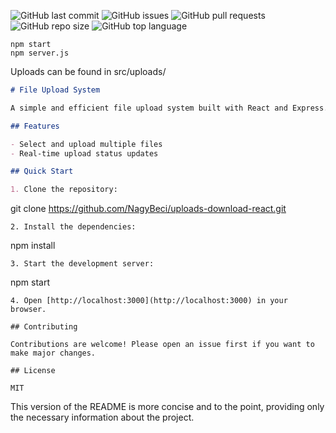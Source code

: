 ![GitHub last commit](https://img.shields.io/github/last-commit/NagyBeci/uploads-download-react)
![GitHub issues](https://img.shields.io/github/issues/NagyBeci/uploads-download-react)
![GitHub pull requests](https://img.shields.io/github/issues-pr/NagyBeci/uploads-download-react)
![GitHub repo size](https://img.shields.io/github/repo-size/NagyBeci/uploads-download-react)
![GitHub top language](https://img.shields.io/github/languages/top/NagyBeci/uploads-download-react)

```
npm start
npm server.js
```

Uploads can be found in src/uploads/

```markdown
# File Upload System

A simple and efficient file upload system built with React and Express.

## Features

- Select and upload multiple files
- Real-time upload status updates

## Quick Start

1. Clone the repository:
   ```
   git clone https://github.com/NagyBeci/uploads-download-react.git
   ```
2. Install the dependencies:
   ```
   npm install
   ```
3. Start the development server:
   ```
   npm start
   ```
4. Open [http://localhost:3000](http://localhost:3000) in your browser.

## Contributing

Contributions are welcome! Please open an issue first if you want to make major changes.

## License

MIT
```

This version of the README is more concise and to the point, providing only the necessary information about the project.
